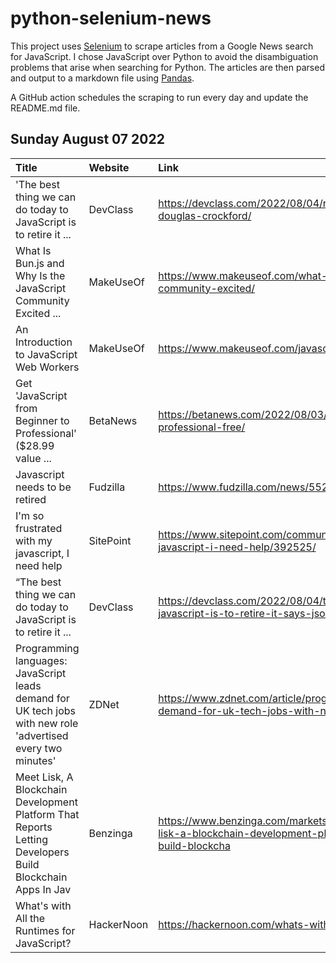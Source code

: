 # python-selenium-news

This project uses [Selenium](https://www.seleniumhq.org/) to scrape articles from a Google News search for JavaScript.
I chose JavaScript over Python to avoid the disambiguation problems that arise when searching for Python.
The articles are then parsed and output to a markdown file using [Pandas](https://pandas.pydata.org/).

A GitHub action schedules the scraping to run every day and update the README.md file.

## Sunday August 07 2022


| Title                                                                                                        | Website    | Link                                                                                                                                                      |
|:-------------------------------------------------------------------------------------------------------------|:-----------|:----------------------------------------------------------------------------------------------------------------------------------------------------------|
| 'The best thing we can do today to JavaScript is to retire it ...                                            | DevClass   | https://devclass.com/2022/08/04/retire_javascript_says-json-creator-douglas-crockford/                                                                    |
| What Is Bun.js and Why Is the JavaScript Community Excited ...                                               | MakeUseOf  | https://www.makeuseof.com/what-is-bunjs-why-the-javascript-community-excited/                                                                             |
| An Introduction to JavaScript Web Workers                                                                    | MakeUseOf  | https://www.makeuseof.com/javascript-web-workers-introduction/                                                                                            |
| Get 'JavaScript from Beginner to Professional' ($28.99 value ...                                             | BetaNews   | https://betanews.com/2022/08/03/get-javascript-from-beginner-to-professional-free/                                                                        |
| Javascript needs to be retired                                                                               | Fudzilla   | https://www.fudzilla.com/news/55266-javascript-needs-to-be-retired                                                                                        |
| I'm so frustrated with my javascript, I need help                                                            | SitePoint  | https://www.sitepoint.com/community/t/im-so-frustrated-with-my-javascript-i-need-help/392525/                                                             |
| “The best thing we can do today to JavaScript is to retire it ...                                            | DevClass   | https://devclass.com/2022/08/04/the-best-thing-we-can-do-today-to-javascript-is-to-retire-it-says-json-creator-douglas-crockford/                         |
| Programming languages: JavaScript leads demand for UK tech jobs with new role 'advertised every two minutes' | ZDNet      | https://www.zdnet.com/article/programming-languages-javascript-leads-demand-for-uk-tech-jobs-with-new-role-advertised-every-two-minutes/                  |
| Meet Lisk, A Blockchain Development Platform That Reports Letting Developers Build Blockchain Apps In Jav    | Benzinga   | https://www.benzinga.com/markets/cryptocurrency/22/08/28376103/meet-lisk-a-blockchain-development-platform-that-reports-letting-developers-build-blockcha |
| What's with All the Runtimes for JavaScript?                                                                 | HackerNoon | https://hackernoon.com/whats-with-all-the-runtimes-for-javascript                                                                                         |